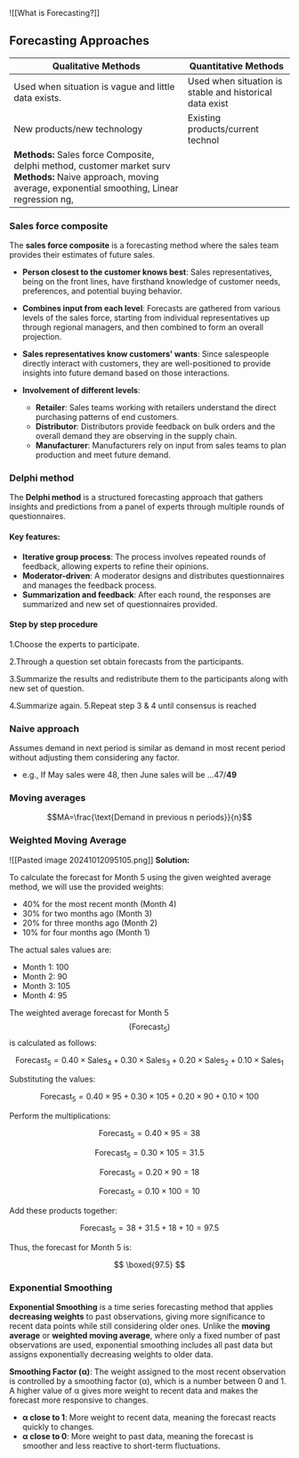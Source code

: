 ![[What is Forecasting?]]

## Forecasting Approaches

| Qualitative Methods                                                       | Quantitative Methods                                                                   |
| ------------------------------------------------------------------------- | ------------------------------------------------------------------------------------- |
| Used when situation is vague and little data exists.                      | Used when situation is stable and historical data exist                                |
| New products/new technology                                               | Existing products/current technol                                                      |
| **Methods:** Sales force Composite, delphi method, customer market surv **Methods:** Naive approach, moving average, exponential smoothing, Linear regression ng,  |


### Sales force composite
The **sales force composite** is a forecasting method where the sales team provides their estimates of future sales.
- **Person closest to the customer knows best**: Sales representatives, being on the front lines, have firsthand knowledge of customer needs, preferences, and potential buying behavior.
    
- **Combines input from each level**: Forecasts are gathered from various levels of the sales force, starting from individual representatives up through regional managers, and then combined to form an overall projection.
    
- **Sales representatives know customers' wants**: Since salespeople directly interact with customers, they are well-positioned to provide insights into future demand based on those interactions.
    
- **Involvement of different levels**:
    
    - **Retailer**: Sales teams working with retailers understand the direct purchasing patterns of end customers.
    - **Distributor**: Distributors provide feedback on bulk orders and the overall demand they are observing in the supply chain.
    - **Manufacturer**: Manufacturers rely on input from sales teams to plan production and meet future demand.

### Delphi method
The **Delphi method** is a structured forecasting approach that gathers insights and predictions from a panel of experts through multiple rounds of questionnaires.

#### Key features:
- **Iterative group process**: The process involves repeated rounds of feedback, allowing experts to refine their opinions.
- **Moderator-driven**: A moderator designs and distributes questionnaires and manages the feedback process.
- **Summarization and feedback**: After each round, the responses are summarized and new set of questionnaires provided.
#### Step by step procedure

1.Choose the experts to participate. 

2.Through a question set obtain forecasts from the participants. 

3.Summarize the results and redistribute them to the participants along with new set of question. 

4.Summarize again. 5.Repeat step 3 & 4 until consensus is reached


### Naive approach
Assumes demand in next period is similar as demand in most recent period without adjusting them considering any factor.
- e.g., If May sales were 48, then June sales will be …47/**49**

### Moving averages

$$MA=\frac{\text{Demand in previous n periods}}{n}$$

### Weighted Moving Average
![[Pasted image 20241012095105.png]]
**Solution:**

To calculate the forecast for Month 5 using the given weighted average method, we will use the provided weights:
- 40% for the most recent month (Month 4)
- 30% for two months ago (Month 3)
- 20% for three months ago (Month 2)
- 10% for four months ago (Month 1)

The actual sales values are:
- Month 1: 100
- Month 2: 90
- Month 3: 105
- Month 4: 95

The weighted average forecast for Month 5 $$( \text{Forecast}_5) $$ is calculated as follows:

$$
\text{Forecast}_5 = 0.40 \times \text{Sales}_4 + 0.30 \times \text{Sales}_3 + 0.20 \times \text{Sales}_2 + 0.10 \times \text{Sales}_1
$$

Substituting the values:

$$
\text{Forecast}_5 = 0.40 \times 95 + 0.30 \times 105 + 0.20 \times 90 + 0.10 \times 100
$$

Perform the multiplications:

$$
\text{Forecast}_5 = 0.40 \times 95 = 38
$$

$$
\text{Forecast}_5 = 0.30 \times 105 = 31.5
$$

$$
\text{Forecast}_5 = 0.20 \times 90 = 18
$$

$$
\text{Forecast}_5 = 0.10 \times 100 = 10
$$

Add these products together:

$$
\text{Forecast}_5 = 38 + 31.5 + 18 + 10 = 97.5
$$

Thus, the forecast for Month 5 is:

$$
\boxed{97.5}
$$


### Exponential Smoothing
**Exponential Smoothing** is a time series forecasting method that applies **decreasing weights** to past observations, giving more significance to recent data points while still considering older ones. Unlike the **moving average** or **weighted moving average**, where only a fixed number of past observations are used, exponential smoothing includes all past data but assigns exponentially decreasing weights to older data.

**Smoothing Factor (α)**: The weight assigned to the most recent observation is controlled by a smoothing factor (α), which is a number between 0 and 1. A higher value of α gives more weight to recent data and makes the forecast more responsive to changes.

- **α close to 1**: More weight to recent data, meaning the forecast reacts quickly to changes.
- **α close to 0**: More weight to past data, meaning the forecast is smoother and less reactive to short-term fluctuations.


